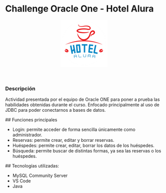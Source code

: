 <h1>Challenge Oracle One - Hotel Alura</h1>
<header><img src="src\main\java\imagenes\aH-150px.png" alt=""></header>
<h3>Descripción</h3>
 <p>Actividad presentada por el equipo de Oracle ONE para poner a prueba las habilidades obtenidas durante el curso. Enfocado principalmente al uso de JDBC para poder conectarnos a bases de datos.
</p>
## Funciones principales 
<ul>
  <li>Login: permite acceder de forma sencilla únicamente como administrador.</li>
  <li>Reservas: permite crear, editar y borrar reservas.</li>
  <li>Huéspedes: permite crear, editar, borrar los datos de los huéspedes.</li>
  <li>Búsqueda: permite buscar de distintas formas, ya sea las reservas o los huéspedes.</li>
</ul>
## Tecnologías utilizadas:
<ul>
  <li>MySQL Community Server</li>
  <li>VS Code</li>
  <li>Java</li>
</ul>